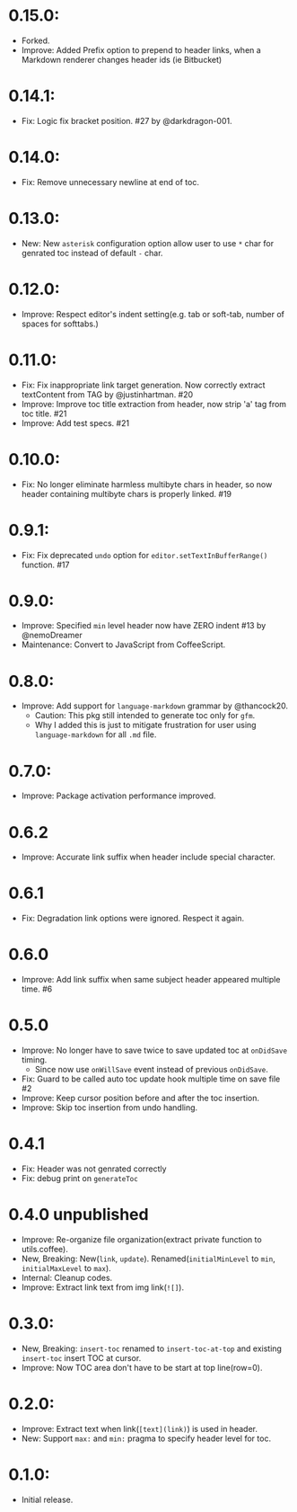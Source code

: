 # 0.15.0:
- Forked.
- Improve: Added Prefix option to prepend to header links, when a Markdown renderer changes header ids (ie Bitbucket)

# 0.14.1:
- Fix: Logic fix bracket position. #27 by @darkdragon-001.

# 0.14.0:
- Fix: Remove unnecessary newline at end of toc.

# 0.13.0:
- New: New `asterisk` configuration option allow user to use `*` char for genrated toc instead of default `-` char.

# 0.12.0:
- Improve: Respect editor's indent setting(e.g. tab or soft-tab, number of spaces for softtabs.)

# 0.11.0:
- Fix: Fix inappropriate link target generation. Now correctly extract textContent from TAG by @justinhartman. #20
- Improve: Improve toc title extraction from header, now strip 'a' tag from toc title. #21
- Improve: Add test specs. #21

# 0.10.0:
- Fix: No longer eliminate harmless multibyte chars in header, so now header containing multibyte chars is properly linked. #19

# 0.9.1:
- Fix: Fix deprecated `undo` option for `editor.setTextInBufferRange()` function. #17

# 0.9.0:
- Improve: Specified `min` level header now have ZERO indent #13 by @nemoDreamer
- Maintenance: Convert to JavaScript from CoffeeScript.

# 0.8.0:
- Improve: Add support for `language-markdown` grammar by @thancock20.
  - Caution: This pkg still intended to generate toc only for `gfm`.
  - Why I added this is just to mitigate frustration for user using `language-markdown` for all `.md` file.

# 0.7.0:
- Improve: Package activation performance improved.

# 0.6.2
- Improve: Accurate link suffix when header include special character.

# 0.6.1
- Fix: Degradation link options were ignored. Respect it again.

# 0.6.0
- Improve: Add link suffix when same subject header appeared multiple time. #6

# 0.5.0
- Improve: No longer have to save twice to save updated toc at `onDidSave` timing.
  - Since now use `onWillSave` event instead of previous `onDidSave`.
- Fix: Guard to be called auto toc update hook multiple time on save file #2
- Improve: Keep cursor position before and after the toc insertion.
- Improve: Skip toc insertion from undo handling.

# 0.4.1
- Fix: Header was not genrated correctly
- Fix: debug print on `generateToc`

# 0.4.0 unpublished
- Improve: Re-organize file organization(extract private function to utils.coffee).
- New, Breaking: New(`link`, `update`). Renamed(`initialMinLevel` to `min`,  `initialMaxLevel` to `max`).
- Internal: Cleanup codes.
- Improve: Extract link text from img link(`![]`).

# 0.3.0:
- New, Breaking: `insert-toc` renamed to `insert-toc-at-top` and existing `insert-toc` insert TOC at cursor.
- Improve: Now TOC area don't have to be start at top line(row=0).

# 0.2.0:
- Improve: Extract text when link(`[text](link)`) is used in header.
- New: Support `max:` and `min:` pragma to specify header level for toc.

# 0.1.0:
- Initial release.
